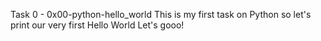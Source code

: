 Task 0 - 0x00-python-hello_world
This is my first task on Python so let's print  our very first Hello World
Let's gooo!
